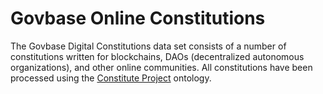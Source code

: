 # Govbase Online Constitutions

The Govbase Digital Constitutions data set consists of a number of constitutions written for blockchains, DAOs (decentralized autonomous organizations), and other online communities. All constitutions have been processed using the [Constitute Project](https://www.constituteproject.org) ontology.
